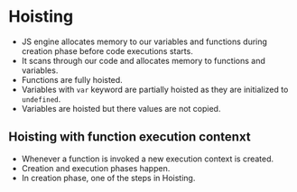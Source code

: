 # Hoisting

- JS engine allocates memory to our variables and functions during creation phase before code executions starts.
- It scans through our code and allocates memory to functions and variables.
- Functions are fully hoisted.
- Variables with `var` keyword are partially hoisted as they are initialized to `undefined`.
- Variables are hoisted but there values are not copied.

## Hoisting with function execution contenxt

- Whenever a function is invoked a new execution context is created.
- Creation and execution phases happen.
- In creation phase, one of the steps in Hoisting.
